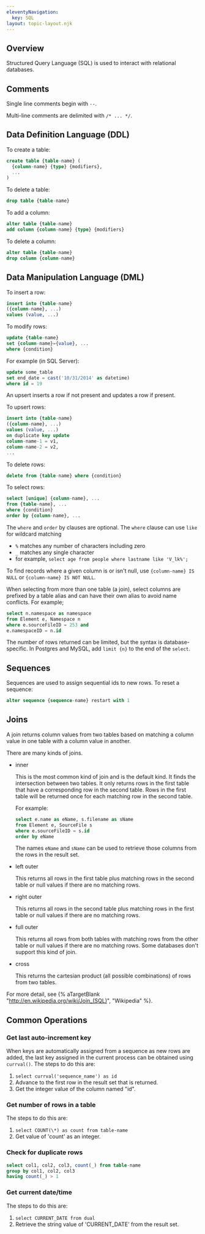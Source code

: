 ```yaml
---
eleventyNavigation:
  key: SQL
layout: topic-layout.njk
---
```


## Overview

Structured Query Language (SQL) is used to interact with relational databases.

## Comments

Single line comments begin with `--`.

Multi-line comments are delimited with `/* ... */`.

## Data Definition Language (DDL)

To create a table:

```sql
create table {table-name} (
  {column-name} {type} {modifiers},
  ...
)
```

To delete a table:

```sql
drop table {table-name}
```

To add a column:

```sql
alter table {table-name}
add column {column-name} {type} {modifiers}
```

To delete a column:

```sql
alter table {table-name}
drop column {column-name}
```

## Data Manipulation Language (DML)

To insert a row:

```sql
insert into {table-name}
({column-name}, ...)
values (value, ...)
```

To modify rows:

```sql
update {table-name}
set {column-name}={value}, ...
where {condition}
```

For example (in SQL Server):

```sql
update some_table
set end_date = cast('10/31/2014' as datetime)
where id = 19
```

An upsert inserts a row if not present and updates a row if present.

To upsert rows:

```sql
insert into {table-name}
({column-name}, ...)
values (value, ...)
on duplicate key update
column-name-1 = v1,
column-name-2 = v2,
...
```

To delete rows:

```sql
delete from {table-name} where {condition}
```

To select rows:

```sql
select [unique] {column-name}, ...
from {table-name}, ...
where {condition}
order by {column-name}, ...
```

The `where` and `order` by clauses are optional.
The `where` clause can use `like` for wildcard matching

- `%` matches any number of characters including zero
- `_` matches any single character
- for example, `select age from people where lastname like 'V_lk%';`

To find records where a given column is or isn't null,
use `{column-name} IS NULL` or `{column-name} IS NOT NULL`.

When selecting from more than one table (a join),
select columns are prefixed by a table alias and
can have their own alias to avoid name conflicts.
For example;

```sql
select n.namespace as namespace
from Element e, Namespace n
where e.sourceFileID = 253 and
e.namespaceID = n.id
```

The number of rows returned can be limited,
but the syntax is database-specific.
In Postgres and MySQL, add `limit {n}` to the end of the `select`.

## Sequences

Sequences are used to assign sequential ids to new rows.
To reset a sequence:

```sql
alter sequence {sequence-name} restart with 1
```

## Joins

A join returns column values from two tables based on
matching a column value in one table with a column value in another.

There are many kinds of joins.

- inner

  This is the most common kind of join and is the default kind.
  It finds the intersection between two tables.
  It only returns rows in the first table that
  have a corresponding row in the second table.
  Rows in the first table will be returned once
  for each matching row in the second table.

  For example:

  ```sql
  select e.name as eName, s.filename as sName
  from Element e, SourceFile s
  where e.sourceFileID = s.id
  order by eName
  ```

  The names `eName` and `sName` can be used to
  retrieve those columns from the rows in the result set.

- left outer

  This returns all rows in the first table
  plus matching rows in the second table
  or null values if there are no matching rows.

- right outer

  This returns all rows in the second table
  plus matching rows in the first table
  or null values if there are no matching rows.

- full outer

  This returns all rows from both tables
  with matching rows from the other table
  or null values if there are no matching rows.
  Some databases don't support this kind of join.

- cross

  This returns the cartesian product (all possible combinations)
  of rows from two tables.

For more detail, see {% aTargetBlank
"http://en.wikipedia.org/wiki/Join_(SQL)", "Wikipedia" %}.

## Common Operations

### Get last auto-increment key

When keys are automatically assigned from a sequence as new rows are added,
the last key assigned in the current process can be obtained using `currval()`.
The steps to do this are:

1. `select currval('sequence_name') as id`
1. Advance to the first row in the result set that is returned.
1. Get the integer value of the column named "id".

### Get number of rows in a table

The steps to do this are:

1. `select COUNT(\*) as count from table-name`
2. Get value of 'count' as an integer.

### Check for duplicate rows

```sql
select col1, col2, col3, count(_) from table-name
group by col1, col2, col3
having count(_) > 1
```

### Get current date/time

The steps to do this are:

1. `select CURRENT_DATE from dual`
1. Retrieve the string value of 'CURRENT_DATE' from the result set.
